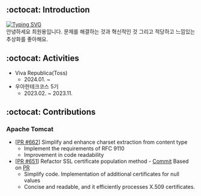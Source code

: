 ## :octocat: Introduction
<span>
<div>
  <a href="https://git.io/typing-svg">
    <img src="https://readme-typing-svg.demolab.com?font=Fira+Code&duration=4000&pause=300&color=58A6FF&background=FFFFFF00&random=false&width=435&lines=Stockdale+Paradox;Data+Engineer" alt="Typing SVG" />
  </a>
</div>
안녕하세요 최원용입니다. 문제를 해결하는 것과 혁신적인 것 그리고 적당하고 느낌있는 추상화를 좋아해요.
</span>


## :octocat: Activities
* Viva Republica(Toss)
  * 2024.01. ~
* 우아한테크코스 5기
  * 2023.02. ~ 2023.11.

## :octocat: Contributions
### Apache Tomcat
* [[PR #662](https://github.com/apache/tomcat/pull/662)] Simplify and enhance charset extraction from content type
  * Implement the requirements of RFC 9110
  * Improvement in code readability
* [[PR #651](https://github.com/apache/tomcat/pull/651)] Refactor SSL certificate population method - [Commit](https://github.com/apache/tomcat/commit/f650ea788df8067baa4267ac4df806ba1bff1853) Based on [PR](https://github.com/apache/tomcat/pull/651)
  * Simplify code. Implementation of additional certificates for null values
  * Concise and readable, and it efficiently processes X.509 certificates.
